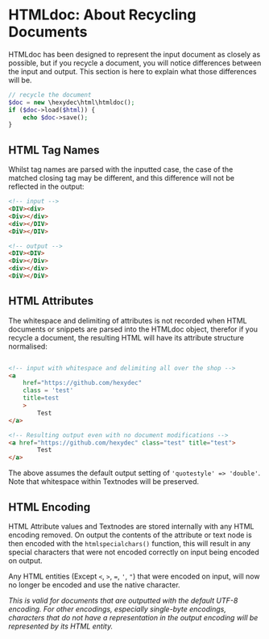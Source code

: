 # HTMLdoc: About Recycling Documents

HTMLdoc has been designed to represent the input document as closely as possible, but if you recycle a document, you will notice differences between the input and output. This section is here to explain what those differences will be.

```php
// recycle the document
$doc = new \hexydec\html\htmldoc();
if ($doc->load($html)) {
	echo $doc->save();
}
```

## HTML Tag Names

Whilst tag names are parsed with the inputted case, the case of the matched closing tag may be different, and this difference will not be reflected in the output:

```html
<!-- input -->
<DIV><div>
<Div></div>
<div></DIV>
<DiV></DIV>

<!-- output -->
<DIV><DIV>
<Div></Div>
<div></div>
<DiV></DiV>
```

## HTML Attributes

The whitespace and delimiting of attributes is not recorded when HTML documents or snippets are parsed into the HTMLdoc object, therefor if you recycle a document, the resulting HTML will have its attribute structure normalised:

```html

<!-- input with whitespace and delimiting all over the shop -->
<a
	href="https://github.com/hexydec"
	class = 'test'
	title=test
	>
		Test
</a>

<!-- Resulting output even with no document modifications -->
<a href="https://github.com/hexydec" class="test" title="test">
		Test
</a>
```

The above assumes the default output setting of `'quotestyle' => 'double'`. Note that whitespace within Textnodes will be preserved.

## HTML Encoding

HTML Attribute values and Textnodes are stored internally with any HTML encoding removed. On output the contents of the attribute or text node is then encoded with the `htmlspecialchars()` function, this will result in any special characters that were not encoded correctly on input being encoded on output.

Any HTML entities (Except `<`, `>`, `=`, `'`, `"`) that were encoded on input, will now no longer be encoded and use the native character.

*This is valid for documents that are outputted with the default UTF-8 encoding. For other encodings, especially single-byte encodings, characters that do not have a representation in the output encoding will be represented by its HTML entity.*
